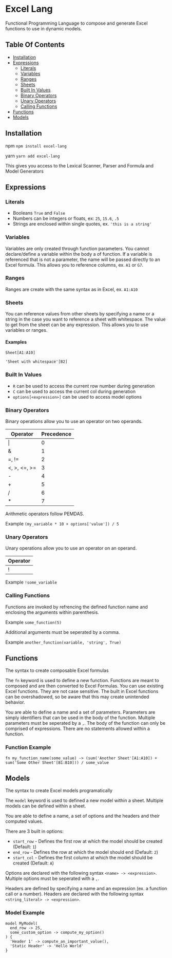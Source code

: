 # Excel Lang
Functional Programming Language to compose and generate Excel functions to use in dynamic models.

## Table Of Contents
* [Installation](#installation)
* [Expressions](#expressions)
  - [Literals](#literals)
  - [Variables](#variables)
  - [Ranges](#ranges)
  - [Sheets](#sheets)
  - [Built In Values](#built-in-values)
  - [Binary Operators](#binary-operators)
  - [Unary Operators](#unary-operators)
  - [Calling Functions](#calling-functions)
* [Functions](#functions)
* [Models](#models)

## Installation
npm
`npm install excel-lang`

yarn
`yarn add excel-lang`

This gives you access to the Lexical Scanner, Parser and Formula and Model Generators

## Expressions

### Literals

* Booleans `True` and `False`
* Numbers can be integers or floats, ex: `25`, `15.6`, `.5`
* Strings are enclosed within single quotes, ex. `'this is a string'`

### Variables
Variables are only created through function parameters. You cannot declare/define a variable within the body a of function. If a variable is referenced that is not a parameter, the name will be passed directly to an Excel formula. This allows you to reference columns, ex. `A1` or `G7`.

### Ranges
Ranges are create with the same syntax as in Excel, ex. `A1:A10`

### Sheets
You can reference values from other sheets by specifying a name or a string in the case you want to reference a sheet with whitespace. The value to get from the sheet can be any expression. This allows you to use variables or ranges.

#### Examples
`Sheet[A1:A10]`

`'Sheet with whitespace'[B2]`

### Built In Values
* `R` can be used to access the current row number during generation
* `C` can be used to access the current col during generation
* `options[<expression>]` can be used to access model options

### Binary Operators
Binary operations allow you to use an operator on two operands.

| Operator  | Precedence |
| - | - |
| \|  | 0  |
| &  | 1  |
| =, != | 2 |
| <, >, <=, >= | 3 |
| - | 4 |
| + | 5 |
| / | 6 |
| * | 7 | 

Arithmetic operators follow PEMDAS.

Example `(my_variable * 10 + options['value']) / 5`

### Unary Operators
Unary operations allow you to use an operator on an operand.

| Operator |
| - |
| ! |

Example `!some_variable`

### Calling Functions
Functions are invoked by refrencing the  defined function name and enclosing the arguments within parenthesis.

Example `some_function(5)`

Additional arguments must be seperated by a comma.

Example `another_function(variable, 'string', True)`

## Functions
The syntax to create composable Excel formulas

The `fn` keyword is used to define a new function. Functions are meant to composed and are then converted to Excel Formulas. You can use existing Excel functions. They are not case sensitive. The built in Excel functions can be overshadowed, so be aware that this may create unintended behavior.

You are able to define a name and a set of parameters. Parameters are simply identifiers that can be used in the body of the function. Multiple parameters must be seperated by a `,`. The body of the function can only be comprised of expressions. There are no statements allowed within a function.

### Function Example
```
fn my_function_name(some_value) -> (sum('Another Sheet'[A1:A10]) + sum('Some Other Sheet'[B1:B10])) / some_value
```

## Models
The syntax to create Excel models programatically

The `model` keyword is used to defined a new model within a sheet. Multiple models can be defined within a sheet.

You are able to define a name, a set of options and the headers and their computed values.

There are 3 built in options:

* `start_row` - Defines the first row at which the model should be created (Default: `1`)
* `end_row` - Defines the row at which the model should end (Default: `2`)
* `start_col` - Defines the first column at which the model should be created (Default: `A`)

Options are declared with the following syntax `<name> -> <expression>`. Multiple options must be seperated with a `,`.

Headers are defined by specifying a name and an expression (ex. a function call or a number). Headers are declared with the following syntax `<string_literal> -> <expression>`.

### Model Example
```
model MyModel(
  end_row -> 25,
  some_custom_option -> compute_my_option()
) {
  'Header 1' -> compute_an_important_value(),
  'Static Header' -> 'Hello World'
}
```
